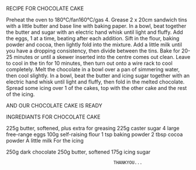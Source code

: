 RECIPE FOR CHOCOLATE CAKE

Preheat the oven to 180°C/fan160°C/gas 4. Grease 2 x 20cm sandwich tins with a little butter and base line with baking paper. In a bowl, beat together the butter and sugar with an electric hand whisk until light and fluffy.
Add the eggs, 1 at a time, beating after each addition. Sift in the flour, baking powder and cocoa, then lightly fold into the mixture.
Add a little milk until you have a dropping consistency, then divide between the tins.
Bake for 20-25 minutes or until a skewer inserted into the centre comes out clean. Leave to cool in the tin for 10 minutes, then turn out onto a wire rack to cool completely.
Melt the chocolate in a bowl over a pan of simmering water, then cool slightly. In a bowl, beat the butter and icing sugar together with an electric hand whisk until light and fluffy, then fold in the melted chocolate.
Spread some icing over 1 of the cakes, top with the other cake and the rest of the icing.

AND OUR CHOCOLATE CAKE IS READY

INGREDIANTS FOR CHOCOLATE CAKE

225g butter, softened, plus extra for greasing
225g caster sugar
4 large free-range eggs
100g self-raising flour
1 tsp baking powder
2 tbsp cocoa powder
A little milk
For the icing

250g dark chocolate
250g butter, softened
175g icing sugar

                                             THANKYOU...
